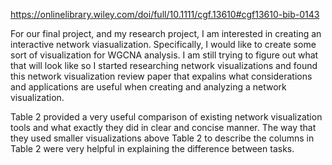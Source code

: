 https://onlinelibrary.wiley.com/doi/full/10.1111/cgf.13610#cgf13610-bib-0143

For our final project, and my research project, I am interested in creating an interactive network viasualization. Specifically, I would like to create some sort of visualization for WGCNA analysis. I am still trying to figure out what that will look like so I started researching network visualizations and found this network visualization review paper that expalins what considerations and applications are useful when creating and analyzing a network visualization. 

Table 2 provided a very useful comparison of existing network visualization tools and what exactly they did in clear and concise manner. The way that they used smaller visualizations above Table 2 to describe the columns in Table 2 were very helpful in explaining the difference between tasks.
